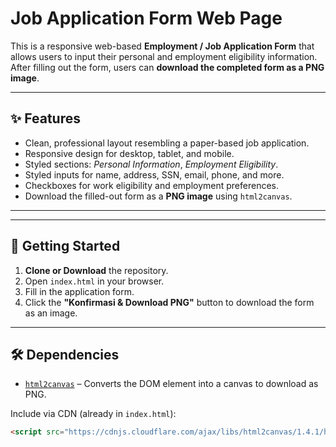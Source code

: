 # Job Application Form Web Page

This is a responsive web-based **Employment / Job Application Form** that allows users to input their personal and employment eligibility information. After filling out the form, users can **download the completed form as a PNG image**.

---

## ✨ Features

- Clean, professional layout resembling a paper-based job application.
- Responsive design for desktop, tablet, and mobile.
- Styled sections: *Personal Information*, *Employment Eligibility*.
- Styled inputs for name, address, SSN, email, phone, and more.
- Checkboxes for work eligibility and employment preferences.
- Download the filled-out form as a **PNG image** using `html2canvas`.

---


---

## 🚀 Getting Started

1. **Clone or Download** the repository.
2. Open `index.html` in your browser.
3. Fill in the application form.
4. Click the **"Konfirmasi & Download PNG"** button to download the form as an image.

---

## 🛠 Dependencies

- [`html2canvas`](https://html2canvas.hertzen.com/) – Converts the DOM element into a canvas to download as PNG.

Include via CDN (already in `index.html`):

```html
<script src="https://cdnjs.cloudflare.com/ajax/libs/html2canvas/1.4.1/html2canvas.min.js"></script>


